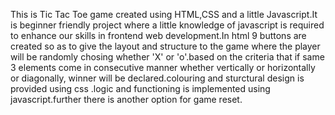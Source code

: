 This is Tic Tac Toe game created using HTML,CSS and a little Javascript.It is beginner friendly project where a little knowledge of javascript  is required to enhance our skills in frontend web development.In html 9 buttons are created so as to give the layout and structure to the game where the player will be randomly chosing whether 'X' or 'o'.based on the criteria that if same 3 elements come in consecutive manner whether vertically or horizontally or diagonally, winner will be declared.colouring and sturctural design is provided using css .logic and functioning is implemented using javascript.further there is another option for game reset.
